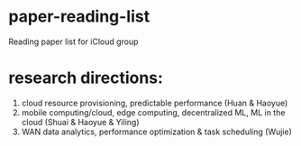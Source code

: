 # paper-reading-list
Reading paper list for iCloud group

# research directions: 
1. cloud resource provisioning, predictable performance (Huan & Haoyue)
2. mobile computing/cloud, edge computing, decentralized ML, ML in the cloud (Shuai & Haoyue & Yiling)
3. WAN data analytics, performance optimization & task scheduling (Wujie)

